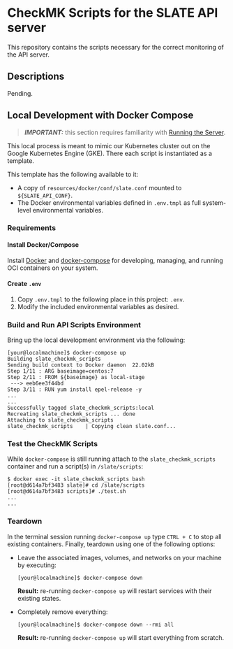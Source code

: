 # CheckMK Scripts for the SLATE API server

This repository contains the scripts necessary for the correct monitoring of the API server.

## Descriptions

Pending.

## Local Development with Docker Compose

> **_IMPORTANT:_** this section requires familiarity with [Running the Server](https://github.com/slateci/slate-client-server/blob/master/resources/docs/server_running.md).

This local process is meant to mimic our Kubernetes cluster out on the Google Kubernetes Engine (GKE). There each script is instantiated as a <something> template.

This template has the following available to it:
* A copy of `resources/docker/conf/slate.conf` mounted to `${SLATE_API_CONF}`.
* The Docker environmental variables defined in `.env.tmpl` as full system-level environmental variables.

### Requirements

#### Install Docker/Compose

Install [Docker](https://docs.docker.com/get-docker/) and [docker-compose](https://docs.docker.com/compose/install/) for developing, managing, and running OCI containers on your system.

#### Create `.env`

1. Copy `.env.tmpl` to the following place in this project: `.env`.
2. Modify the included environmental variables as desired.

### Build and Run API Scripts Environment

Bring up the local development environment via the following:

```shell
[your@localmachine]$ docker-compose up
Building slate_checkmk_scripts
Sending build context to Docker daemon  22.02kB
Step 1/11 : ARG baseimage=centos:7
Step 2/11 : FROM ${baseimage} as local-stage
 ---> eeb6ee3f44bd
Step 3/11 : RUN yum install epel-release -y
...
...
Successfully tagged slate_checkmk_scripts:local
Recreating slate_checkmk_scripts ... done
Attaching to slate_checkmk_scripts
slate_checkmk_scripts    | Copying clean slate.conf...
```

### Test the CheckMK Scripts

While `docker-compose` is still running attach to the `slate_checkmk_scripts` container and run a script(s) in `/slate/scripts`:

```shell
$ docker exec -it slate_checkmk_scripts bash
[root@d614a7bf3483 slate]# cd /slate/scripts
[root@d614a7bf3483 scripts]# ./test.sh
...
...
```

### Teardown

In the terminal session running `docker-compose up` type `CTRL + C` to stop all existing containers. Finally, teardown using one of the following options:

* Leave the associated images, volumes, and networks on your machine by executing:

  ```shell
  [your@localmachine]$ docker-compose down
  ```

  **Result:** re-running `docker-compose up` will restart services with their existing states.

* Completely remove everything:

  ```shell
  [your@localmachine]$ docker-compose down --rmi all
  ```

  **Result:** re-running `docker-compose up` will start everything from scratch.
